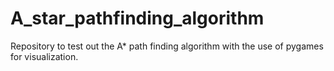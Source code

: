 # A_star_pathfinding_algorithm
Repository to test out the A* path finding algorithm with the use of pygames for visualization.
